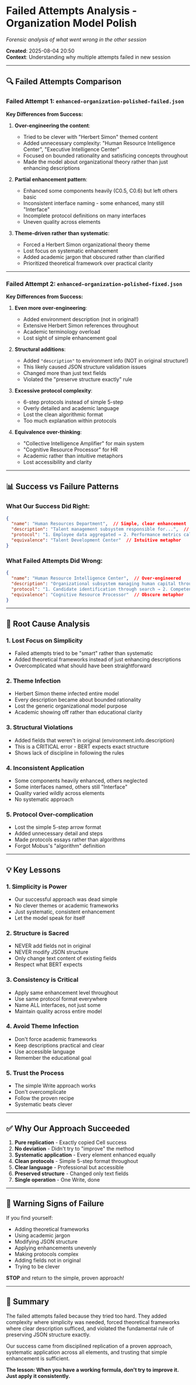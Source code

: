 # Failed Attempts Analysis - Organization Model Polish
*Forensic analysis of what went wrong in the other session*

**Created**: 2025-08-04 20:50  
**Context**: Understanding why multiple attempts failed in new session

---

## 🔍 Failed Attempts Comparison

### Failed Attempt 1: `enhanced-organization-polished-failed.json`

**Key Differences from Success:**

1. **Over-engineering the content**:
   - Tried to be clever with "Herbert Simon" themed content
   - Added unnecessary complexity: "Human Resource Intelligence Center", "Executive Intelligence Center"
   - Focused on bounded rationality and satisficing concepts throughout
   - Made the model about organizational theory rather than just enhancing descriptions

2. **Partial enhancement pattern**:
   - Enhanced some components heavily (C0.5, C0.6) but left others basic
   - Inconsistent interface naming - some enhanced, many still "Interface"
   - Incomplete protocol definitions on many interfaces
   - Uneven quality across elements

3. **Theme-driven rather than systematic**:
   - Forced a Herbert Simon organizational theory theme
   - Lost focus on systematic enhancement
   - Added academic jargon that obscured rather than clarified
   - Prioritized theoretical framework over practical clarity

---

### Failed Attempt 2: `enhanced-organization-polished-fixed.json`

**Key Differences from Success:**

1. **Even more over-engineering**:
   - Added environment description (not in original!)
   - Extensive Herbert Simon references throughout
   - Academic terminology overload
   - Lost sight of simple enhancement goal

2. **Structural additions**:
   - Added `"description"` to environment info (NOT in original structure!)
   - This likely caused JSON structure validation issues
   - Changed more than just text fields
   - Violated the "preserve structure exactly" rule

3. **Excessive protocol complexity**:
   - 6-step protocols instead of simple 5-step
   - Overly detailed and academic language
   - Lost the clean algorithmic format
   - Too much explanation within protocols

4. **Equivalence over-thinking**:
   - "Collective Intelligence Amplifier" for main system
   - "Cognitive Resource Processor" for HR
   - Academic rather than intuitive metaphors
   - Lost accessibility and clarity

---

## 📊 Success vs Failure Patterns

### What Our Success Did Right:
```json
{
  "name": "Human Resources Department",  // Simple, clear enhancement
  "description": "Talent management subsystem responsible for...",  // Professional, educational
  "protocol": "1. Employee data aggregated → 2. Performance metrics calculated → ...",  // Clean 5-step
  "equivalence": "Talent Development Center"  // Intuitive metaphor
}
```

### What Failed Attempts Did Wrong:
```json
{
  "name": "Human Resource Intelligence Center",  // Over-engineered
  "description": "Organizational subsystem managing human capital through bounded rational processes...",  // Academic jargon
  "protocol": "1. Candidate identification through search → 2. Competency evaluation...",  // Wordy
  "equivalence": "Cognitive Resource Processor"  // Obscure metaphor
}
```

---

## 🎯 Root Cause Analysis

### 1. **Lost Focus on Simplicity**
- Failed attempts tried to be "smart" rather than systematic
- Added theoretical frameworks instead of just enhancing descriptions
- Overcomplicated what should have been straightforward

### 2. **Theme Infection**
- Herbert Simon theme infected entire model
- Every description became about bounded rationality
- Lost the generic organizational model purpose
- Academic showing off rather than educational clarity

### 3. **Structural Violations**
- Added fields that weren't in original (environment.info.description)
- This is a CRITICAL error - BERT expects exact structure
- Shows lack of discipline in following the rules

### 4. **Inconsistent Application**
- Some components heavily enhanced, others neglected
- Some interfaces named, others still "Interface"
- Quality varied wildly across elements
- No systematic approach

### 5. **Protocol Over-complication**
- Lost the simple 5-step arrow format
- Added unnecessary detail and steps
- Made protocols essays rather than algorithms
- Forgot Mobus's "algorithm" definition

---

## 💡 Key Lessons

### 1. **Simplicity is Power**
- Our successful approach was dead simple
- No clever themes or academic frameworks
- Just systematic, consistent enhancement
- Let the model speak for itself

### 2. **Structure is Sacred**
- NEVER add fields not in original
- NEVER modify JSON structure
- Only change text content of existing fields
- Respect what BERT expects

### 3. **Consistency is Critical**
- Apply same enhancement level throughout
- Use same protocol format everywhere
- Name ALL interfaces, not just some
- Maintain quality across entire model

### 4. **Avoid Theme Infection**
- Don't force academic frameworks
- Keep descriptions practical and clear
- Use accessible language
- Remember the educational goal

### 5. **Trust the Process**
- The simple Write approach works
- Don't overcomplicate
- Follow the proven recipe
- Systematic beats clever

---

## ✅ Why Our Approach Succeeded

1. **Pure replication** - Exactly copied Cell success
2. **No deviation** - Didn't try to "improve" the method
3. **Systematic application** - Every element enhanced equally
4. **Clean protocols** - Simple 5-step format throughout
5. **Clear language** - Professional but accessible
6. **Preserved structure** - Changed only text fields
7. **Single operation** - One Write, done

---

## 🚫 Warning Signs of Failure

If you find yourself:
- Adding theoretical frameworks
- Using academic jargon
- Modifying JSON structure
- Applying enhancements unevenly
- Making protocols complex
- Adding fields not in original
- Trying to be clever

**STOP** and return to the simple, proven approach!

---

## 📝 Summary

The failed attempts failed because they tried too hard. They added complexity where simplicity was needed, forced theoretical frameworks where clear description sufficed, and violated the fundamental rule of preserving JSON structure exactly.

Our success came from disciplined replication of a proven approach, systematic application across all elements, and trusting that simple enhancement is sufficient.

**The lesson: When you have a working formula, don't try to improve it. Just apply it consistently.**